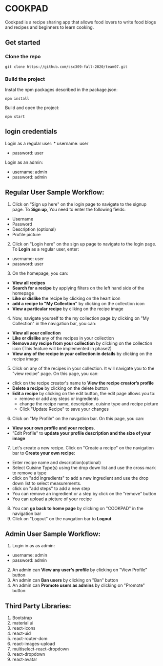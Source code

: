 # COOKPAD
Cookpad is a recipe sharing app that allows food lovers to write food blogs and recipes and beginners to learn cooking. 

## Get started
### Clone the repo
```
git clone https://github.com/csc309-fall-2020/team07.git
```

### Build the project
Instal the npm packages described in the package.json:
```
npm install
```

Build and open the project:
```
npm start
```

## login credentials
Login as a regular user:
      * username: user
  * password: user

Login as an admin:
  * username: admin
  * password: admin

## Regular User Sample Workflow:
1. Click on "Sign up here" on the login page to navigate to the signup page. To **Sign up**, You need to enter the following fields:
  * Username
  * Password
  * Description (optional)
  * Profile picture
2. Click on "Login here" on the sign up page to navigate to the login page. To **Login** as a regular user, enter:
  * username: user
  * password: user
3. On the homepage, you can:
  * **View all recipes**
  * **Search for a recipe** by applying filters on the left hand side of the homepage
  * **Like or dislike** the recipe by clicking on the heart icon
  * **add a recipe to "My Collection"** by clicking on the collection icon
  * **View a particular recipe** by cliking on the recipe image
4. Now, navigate yourself to the my collection page by clicking on "My Collection" in the navigation bar, you can:
  * **View all your collection**
  * **Like or dislike** any of the recipes in your collection
  * **Remove any recipe from your collection** by clicking on the collection icon (This feature will be implemented in phase2)
  * **View any of the recipe in your collection in details** by clicking on the recipe image
5. Click on any of the recipes in your collection. It will navigate you to the "view recipe" page. On this page, you can:
  * click on the recipe creator's name to **View the recipe creator’s profile**
  * **Delete a recipe** by clicking on the delete button
  * **Edit a recipe** by clicking on the edit button, the edit page allows you to:
     * remove or add any steps or ingredients
     * change the recipe name, description, cuisine type and recipe picture
     * Click "Update Recipe" to save your changes
6. Click on "My Profile" on the navgation bar. On this page, you can:
  * **View your own profile and your recipes**.
  * "Edit Profile" to **update your profile description and the size of your image**
7. Let's create a new recipe. Click on "Create a recipe" on the navigation bar to **Create your own recipe**:
  * Enter recipe name and description(optional)
  * Select Cuisine Type(s) using the drop down list and use the cross mark to remove a type
  * click on "add ingredients" to add a new ingredient and use the drop down list to select measurements.
  * click on "add steps" to add a new step
  * You can remove an ingredient or a step by click on the "remove" button
  * You can upload a picture of your recipe
8. You can **go back to home page** by clicking on "COOKPAD" in the navigation bar
9. Click on "Logout" on the navgation bar to **Logout**

## Admin User Sample Workflow:
1. Login in as as admin:
  * username: admin
  * password: admin
2. An admin can **View any user's profile** by clicking on "View Profile" button
2. An admin can **Ban users** by clicking on "Ban" button
3. An admin can **Promote users as admins** by clicking on "Promote" button

## Third Party Libraries:
1. Bootstrap
2. material ui
2. react-icons
3. react-uid
4. react-router-dom
5. react-images-upload
6. multiselect-react-dropdown
7. react-dropdown
8. react-avatar
